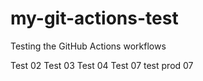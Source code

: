 # my-git-actions-test

Testing the GitHub Actions workflows

Test 02
Test 03
Test 04
Test 07
test prod 07